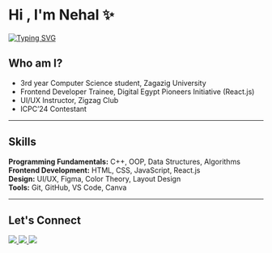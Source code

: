 # Hi , I'm Nehal ✨  

[![Typing SVG](https://readme-typing-svg.herokuapp.com?font=Fira+Code&duration=3000&pause=1000&color=36BCF7&center=false&vCenter=true&width=435&lines=Frontend+Developer;UI%2FUX+Designer;CS+Student;ICPC+Contestant)](https://git.io/typing-svg)


## Who am I?
- 3rd year Computer Science student, Zagazig University  
- Frontend Developer Trainee, Digital Egypt Pioneers Initiative (React.js)  
- UI/UX Instructor, Zigzag Club  
- ICPC’24 Contestant  

---

## Skills  

**Programming Fundamentals:** C++, OOP, Data Structures, Algorithms  
**Frontend Development:** HTML, CSS, JavaScript, React.js  
**Design:** UI/UX, Figma, Color Theory, Layout Design  
**Tools:** Git, GitHub, VS Code, Canva  

---

## Let's Connect  

<p align="left">
  <a href="mailto:nehalreda14@gmail.com" target="_blank">
    <img src="https://img.shields.io/badge/Email-d14836?style=for-the-badge&logo=gmail&logoColor=white" />
  </a>
  <a href="https://www.linkedin.com/in/nehal-reda-a4137a31b/" target="_blank">
    <img src="https://img.shields.io/badge/LinkedIn-0A66C2?style=for-the-badge&logo=linkedin&logoColor=white" />
  </a>
  <a href="https://www.behance.net/nehalreda25" target="_blank">
    <img src="https://img.shields.io/badge/Behance-0057FF?style=for-the-badge&logo=behance&logoColor=white" />
  </a>
</p>
